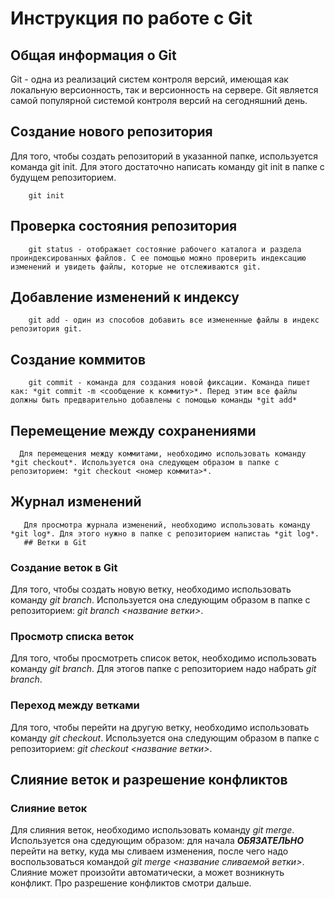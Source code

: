 # **Инструкция по работе с Git**

## Общая информация о Git

Git - одна из реализаций систем контроля версий, имеющая как локальную версионность, так и версионность на сервере. Git является самой популярной системой контроля версий на сегодняшний день.

## Создание нового репозитория

Для того, чтобы создать репозиторий в указанной папке, используется команда git init. Для этого достаточно написать команду git init в папке с будущем репозиторием.

        git init
## Проверка состояния репозитория
        git status - отображает состояние рабочего каталога и раздела проиндексированных файлов. С ее помощью можно проверить индексацию изменений и увидеть файлы, которые не отслеживаются git.
## Добавление изменений к индексу
        git add - один из способов добавить все измененные файлы в индекс репозитория git.
## Создание коммитов
        git commit - команда для создания новой фиксации. Команда пишет как: *git commit -m <сообщение к коммиту>*. Перед этим все файлы должны быть предварительно добавлены с помощью команды *git add*
 ## Перемещение между сохранениями
      Для перемещения между коммитами, необходимо использовать команду *git checkout*. Используется она следующем образом в папке с репозиторием: *git checkout <номер коммита>*.         
 ## Журнал изменений
       Для просмотра журнала изменений, необходимо использовать команду *git log*. Для этого нужно в папке с репозиторием напистаь *git log*. 
       ## Ветки в Git 

### Создание веток в Git

Для того, чтобы создать новую ветку, необходимо использовать команду *git branch*. Используется она следующим образом в папке с репозиторием: *git branch <название ветки>*.

### Просмотр списка веток

Для того, чтобы просмотреть список веток, необходимо использовать команду *git branch*. Для этогов папке с репозиторием надо набрать *git branch*.

### Переход между ветками

Для того, чтобы перейти на другую ветку, необходимо использовать команду *git checkout*. Используется она следующим образом в папке с репозиторием: *git checkout <название ветки>*.

## Слияние веток и разрешение конфликтов

### Слияние веток

Для слияния веток, необходимо использовать команду *git merge*. Используется она сдедующим образом: для начала ***ОБЯЗАТЕЛЬНО*** перейти на ветку, куда мы сливаем изменения, после чего надо воспользоваться командой *git merge <название сливаемой ветки>*. Слияние может произойти автоматически, а может возникнуть конфликт. Про разрешение конфликтов смотри дальше.

